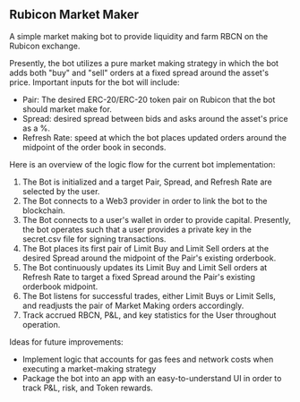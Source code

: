 ## Rubicon Market Maker

A simple market making bot to provide liquidity and farm RBCN on the Rubicon exchange.

Presently, the bot utilizes a pure market making strategy in which the bot adds both "buy" and "sell" orders at a fixed spread around the asset's price. Important inputs for the bot will include:

- Pair: The desired ERC-20/ERC-20 token pair on Rubicon that the bot should market make for.
- Spread: desired spread between bids and asks around the asset's price as a %.
- Refresh Rate: speed at which the bot places updated orders around the midpoint of the order book in seconds.

Here is an overview of the logic flow for the current bot implementation:

1. The Bot is initialized and a target Pair, Spread, and Refresh Rate are selected by the user.
2. The Bot connects to a Web3 provider in order to link the bot to the blockchain.
3. The Bot connects to a user's wallet in order to provide capital. Presently, the bot operates such that a user provides a private key in the secret.csv file for signing transactions.
4. The Bot places its first pair of Limit Buy and Limit Sell orders at the desired Spread around the midpoint of the Pair's existing orderbook.
5. The Bot continuously updates its Limit Buy and Limit Sell orders at Refresh Rate to target a fixed Spread around the Pair's existing orderbook midpoint.
6. The Bot listens for successful trades, either Limit Buys or Limit Sells, and readjusts the pair of Market Making orders accordingly.
7. Track accrued RBCN, P&L, and key statistics for the User throughout operation.

Ideas for future improvements:
* Implement logic that accounts for gas fees and network costs when executing a market-making strategy
* Package the bot into an app with an easy-to-understand UI in order to track P&L, risk, and Token rewards.
